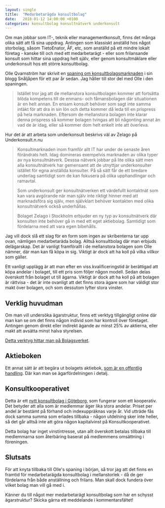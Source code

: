 ```yaml
---
layout: single
title:  "Medarbetarägda konsultbolag"
date:   2018-01-12 14:00:00 +0100
categories: konsultbolag konsultnätverk underkonsult 
---
```

Om man jobbar som IT-, teknik eller managementkonsult, finns det många olika sätt att få sina uppdrag. Antingen som klassiskt anställd hos något storbolag, såsom TietoEnator, ÅF, etc, som anställd på ett mindre lokalt företag - kanske till och med ett medarbetarägt - eller som frilansande konsult som hittar sina uppdrag helt själv, eller genom konsultmäklare eller underkonsult hos ett större konsultbolag.

Olle Qvarnström har skrivit en [spaning om konsultbolagsmarknaden](http://snaljapen.se/2014/11/det-nya-konsultsverige-k-konsultbolagsdoden.html) i sin blogg Snåljåpen för ett par år sedan. Jag håller till stor del med Olle i den spaningen.

>Istället tror jag att de mellanstora konsultbolagen kommer att fortsätta blöda kompetens till de enmans- och fåmansbolagen där situationen är en helt annan. En ensam konsult behöver som sagt inte samma intäkt för att dra in sin lön och detta kommer då leda till en prispress på hela marknaden. Eftersom de mellanstora bolagen inte klarar denna prispress så kommer bolagen tvingas att bli någonting annat än vad de är idag, eller så kommer dom helt enkelt inte att överleva.

Hur det är att arbeta som underkonsult beskrivs väl av Zelago på Underkonsult.n.nu

>Konsultmarknaden inom framför allt IT har under de senaste åren förändrats helt. Idag domineras exempelvis marknaden av olika typer av nya konsultnätverk. Desssa nätverk jobbar på lite olika sätt men alla konsultnätverk har gemensamt att de utnyttjar underkonsulter istället för egna anställda konsulter. På så sätt får de ett bredare underlag samtidigt som de kan fokusera på olika upphandlingar och ramavtal. 
>
>Som underkonsult ger konsultnätverken ett värdefullt kontaktnät som kan vara avgörande när man själv inte riktigt hinner med att marknadsföra sig själv, men självklart behöver kontakten med olika konsultnätverk också underhållas. 
>
>Bolaget Zelago i Stockholm erbjuder en ny typ av konsultnätverk där konsulten inte behöver gå in med ett eget aktiebolag. Samtidigt som fördelarna med att vara egen bibehålls.  

Jag vill dock slå ett slag för en form som ingen av skribenterna tar upp ovan, nämligen medarbetaräda bolag. Alltså konsultbolag där man erbjuds delägarskap. Det är vanligt framförallt i de mellanstora bolagen som Olle nämner, där man kan få köpa in sig. Viktigt är dock att ha koll på vilka villkor som gäller.

Ett vanligt upplägg är att man efter en viss kvalificeringstid är berättigad att köpa andelar i bolaget, till ett pris som följer någon modell. Sedan delas överskott från bolaget ut till ägarna. Viktigt är dock att ha koll på att bolagen är rättvisa - det är inte ovanligt att det finns stora ägare som har väldigt stor makt över bolagen, och som dessutom lyfter stora vinster.

## Verklig huvudman
Om man vill undersöka ägarstruktur, finns ett verktyg tillgängligt online där man kan se om det finns någon individ som har kontroll över företaget. Antingen genom direkt eller indirekt ägande av minst 25% av aktierna, eller makt att avsätta minst halva styrelsen.

[Detta verktyg hittar man på Bolagsverket](http://www.bolagsverket.se/pb/etjanster/verklig-huvudman/sok/sok-verklig-huvudman-1.14583).

## Aktieboken
Ett annat sätt är att begära ut bolagets aktiebok, [som är en offentlig handling](http://www.bolagsverket.se/ff/foretagsformer/aktiebolag/starta/aktier/aktiebok-1.3158). Där kan man se ägarfördelningen i detalj.

## Konsultkooperativet
Detta är ett [nytt konsultbolag i Göteborg](https://konsult.coop), som fungerar som ett kooperativ. Det betyder att alla som är medlemmar äger lika stora andelar. Priset per andel är bestämt på förhand och indexuppräknas varje år. Vid utträde fås dock samma summa som erlades tillbaka - någon utdelning sker inte heller, så det går alltså inte att göra någon kapitalvinst på Konsultkooperativet.

Detta bolag har inget vinstintresse, utan allt överskott betalas tillbaka till medlemmarna som återbäring baserat på medlemmens omsättning i föreningen.

## Slutsats
För att knyta tillbaka till Olle's spaning i början, så tror jag att det finns en framtid för medarbetarägda konsultbolag i mellanstorlek - då de ger fördelarna från både anställning och frilans. Man skall dock fundera över vilket bolag man vill gå med i.

Känner du till något mer medarbetarägt konsultbolag som har en schysst ägarstruktur? Skicka gärna ett meddelande i kommentarsfältet!

